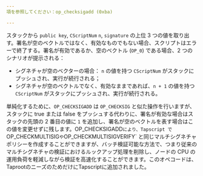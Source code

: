 ```yaml
---
項を参照してください：op_checksigadd (0xba)

---
```

スタックから `public key`, `CScriptNum` `n`, `signature` の上位 3 つの値を取り出す。署名が空のベクトルではなく、有効なものでもない場合、スクリプトはエラーで終了する。署名が有効であるか、空のベクトル (`OP_0`) である場合、2 つのシナリオが提示される：


- シグネチャが空のベクターの場合： `n` の値を持つ `CScriptNum` がスタックにプッシュされ、実行が続行される；
- シグネチャが空のベクトルでなく、有効なままであれば、`n + 1` の値を持つ `CScriptNum` がスタックにプッシュされ、実行が続行される。

単純化するために、`OP_CHECKSIGADD` は `OP_CHECKSIG` と似た操作を行いますが、スタックに true または false をプッシュする代わりに、署名が有効な場合はスタックの先頭の 2 番目の値に `1` を追加し、署名が空のベクトルを表す場合はこの値を変更せずに残します。OP_CHECKSIGADD` により、Tapscript で `OP_CHECKMULTISIG` や `OP_CHECKMULTISIGVERIFY` と同じマルチシグネチャポリシーを作成することができますが、バッチ検証可能な方法で、つまり従来のマルチシグネチャの検証におけるルックアップ処理を削除し、ノードの CPU の運用負荷を軽減しながら検証を高速化することができます。このオペコードは、TaprootのニーズのためだけにTapscriptに追加されました。
